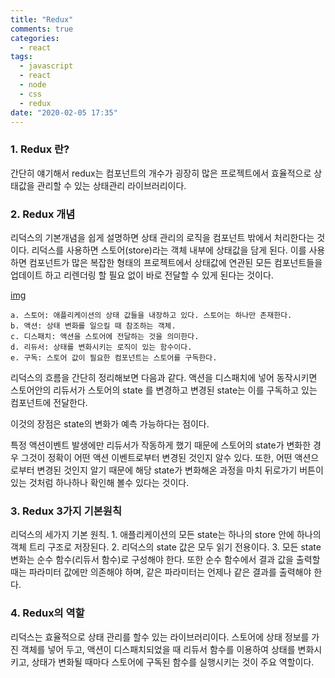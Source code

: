 ```yaml
---
title: "Redux"
comments: true
categories:
  - react
tags:
  - javascript
  - react
  - node
  - css
  - redux
date: "2020-02-05 17:35"
---
```


### 1. Redux 란?

  간단히 얘기해서 redux는 컴포넌트의 개수가 굉장히 많은 프로젝트에서
  효율적으로 상태값을 관리할 수 있는 상태관리 라이브러리이다.
  
  
### 2. Redux 개념

  리덕스의 기본개념을 쉽게 설명하면 상태 관리의 로직을 컴포넌트 밖에서 처리한다는 것이다.
  리덕스를 사용하면 스토어(store)라는 객체 내부에 상태값을 담게 된다.
  이를 사용하면 컴포넌트가 많은 복잡한 형태의 프로젝트에서 상태값에 연관된 모든 컴포넌트들을
  업데이트 하고 리렌더링 할 필요 없이 바로 전달할 수 있게 된다는 것이다.

  [img](\assets\images\react\react_redux.png)

    a. 스토어: 애플리케이션의 상태 값들을 내장하고 있다. 스토어는 하나만 존재한다.
    b. 액션: 상태 변화를 일으킬 때 참조하는 객체.
    c. 디스패치: 액션을 스토어에 전달하는 것을 의미한다.
    d. 리듀서: 상태를 변화시키는 로직이 있는 함수이다.
    e. 구독: 스토어 값이 필요한 컴포넌트는 스토어를 구독한다.

  리덕스의 흐름을 간단히 정리해보면 다음과 같다.
  액션을 디스패치에 넣어 동작시키면 스토어안의 리듀서가 스토어의 state 를 변경하고
  변경된 state는 이를 구독하고 있는 컴포넌트에 전달한다.

  이것의 장점은 state의 변화가 예측 가능하다는 점이다.

  특정 액션이벤트 발생에만 리듀서가 작동하게 했기 때문에 스토어의 state가 변화한 경우
  그것이 정확이 어떤 액션 이벤트로부터 변경된 것인지 알수 있다. 또한, 어떤 액션으로부터
  변경된 것인지 알기 때문에 해당 state가 변화해온 과정을 마치 뒤로가기 버튼이 있는 것처럼
  하나하나 확인해 볼수 있다는 것이다.


### 3. Redux 3가지 기본원칙

  리덕스의 세가지 기본 원칙.
    1. 애플리케이션의 모든 state는 하나의 store 안에 하나의 객체 트리 구조로 저장된다.
    2. 리덕스의 state 값은 모두 읽기 전용이다.
    3. 모든 state 변화는 순수 함수(리듀서 함수)로 구성해야 한다.
      또한 순수 함수에서 결과 값을 출력할 때는 파라미터 값에만 의존해야 하며,
      같은 파라미터는 언제나 같은 결과를 출력해야 한다.
    

### 4. Redux의 역할

  리덕스는 효율적으로 상태 관리를 할수 있는 라이브러리이다.
  스토어에 상태 정보를 가진 객체를 넣어 두고, 액션이 디스패치되었을 때
  리듀서 함수를 이용하여 상태를 변화시키고, 상태가 변화될 때마다
  스토어에 구독된 함수를 실행시키는 것이 주요 역할이다.


